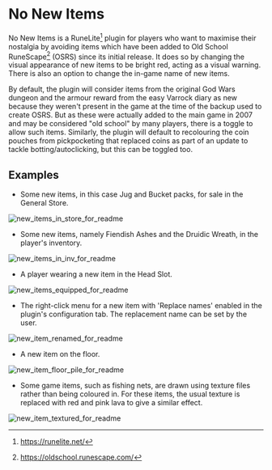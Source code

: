# No New Items
No New Items is a RuneLite[^runelite] plugin for players who want to maximise their nostalgia by avoiding items which have been added to Old School RuneScape[^osrs] (OSRS) since its initial release. It does so by changing the visual appearance of new items to be bright red, acting as a visual warning. There is also an option to change the in-game name of new items.

By default, the plugin will consider items from the original God Wars dungeon and the armour reward from the easy Varrock diary as new because they weren't present in the game at the time of the backup used to create OSRS. But as these were actually added to the main game in 2007 and may be considered "old school" by many players, there is a toggle to allow such items. Similarly, the plugin will default to recolouring the coin pouches from pickpocketing that replaced coins as part of an update to tackle botting/autoclicking, but this can be toggled too.

## Examples

- Some new items, in this case Jug and Bucket packs, for sale in the General Store.

![new_items_in_store_for_readme](https://user-images.githubusercontent.com/30214370/235098306-34ecb51a-d594-4fd4-a155-b3824a8696d4.png)

- Some new items, namely Fiendish Ashes and the Druidic Wreath, in the player's inventory.

![new_items_in_inv_for_readme](https://user-images.githubusercontent.com/30214370/235099220-49e1b99b-9425-463e-84f3-c28020701049.png)

- A player wearing a new item in the Head Slot.

![new_items_equipped_for_readme](https://user-images.githubusercontent.com/30214370/235100439-12bf53e8-9c38-4fcb-9773-e144b16a0feb.png)

- The right-click menu for a new item with 'Replace names' enabled in the plugin's configuration tab. The replacement name can be set by the user.

![new_item_renamed_for_readme](https://user-images.githubusercontent.com/30214370/235101000-b7bbcb02-d018-4cb0-b9fb-dae80d96a59d.png)

- A new item on the floor.

![new_item_floor_pile_for_readme](https://user-images.githubusercontent.com/30214370/235109456-cea696bf-4e06-4b6b-9dd4-b00e241bace0.png)


- Some game items, such as fishing nets, are drawn using texture files rather than being coloured in. For these items, the usual texture is replaced with red and pink lava to give a similar effect.

![new_item_textured_for_readme](https://user-images.githubusercontent.com/30214370/235101805-8086a8f6-c4b5-4acc-b630-71d1384d340b.png)






[^runelite]: https://runelite.net/

[^osrs]: https://oldschool.runescape.com/
